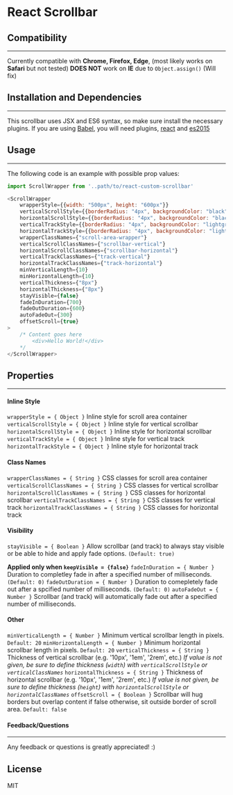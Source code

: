 # React Scrollbar 
## Compatibility
---
Currently compatible with **Chrome, Firefox, Edge**, (most likely works on **Safari** but not tested)
**DOES NOT** work on **IE** due to `Object.assign()` (Will fix)

## Installation and Dependencies
---
This scrollbar uses JSX and ES6 syntax, so make sure install the necessary plugins.
If you are using [Babel](https://babeljs.io/), you will need plugins, [react](https://babeljs.io/docs/plugins/preset-react/) and [es2015](https://babeljs.io/docs/plugins/preset-es2015/) 

## Usage
---
The following code is an example with possible prop values: 
```javascript
import ScrollWrapper from '..path/to/react-custom-scrollbar' 

<ScrollWrapper
    wrapperStyle={{width: "500px", height: "600px"}}
    verticalScrollStyle={{borderRadius: "4px", backgroundColor: "black"}}
    horizontalScrollStyle={{borderRadius: "4px", backgroundColor: "black"}}
    verticalTrackStyle={{borderRadius: "4px", backgroundColor: "lightgrey"}}
    horizontalTrackStyle={{borderRadius: "4px", backgroundColor: "lightgrey"}}
    wrapperClassNames={"scroll-area-wrapper"}
    verticalScrollClassNames={"scrollbar-vertical"}
    horizontalScrollClassNames={"scrollbar-horizontal"}
    verticalTrackClassNames={"track-vertical"}
    horizontalTrackClassNames={"track-horizontal"}
    minVerticalLength={10}
    minHorizontalLength={10}
    verticalThickness={"8px"}
    horizontalThickness={"8px"}
    stayVisible={false}
    fadeInDuration={700}
    fadeOutDuration={600}
    autoFadeOut={300}
    offsetScroll={true}
>
    /* Content goes here        
        <div>Hello World!</div> 
    */
</ScrollWrapper>
```
## Properties
---
#### Inline Style
`wrapperStyle = { Object }`
Inline style for scroll area container
`verticalScrollStyle = { Object }`
Inline style for vertical scrollbar 
`horizontalScrollStyle = { Object }`
Inline style for horizontal scrollbar
`verticalTrackStyle = { Object }`
Inline style for vertical track 
`horizontalTrackStyle = { Object }`
Inline style for horizontal track
#### Class Names
`wrapperClassNames = { String }`
CSS classes for scroll area container 
`verticalScrollClassNames = { String }`
CSS classes for vertical scrollbar
`horizontalScrollClassNames = { String }`
CSS classes for horizontal scrollbar
`verticalTrackClassNames = { String }`
CSS classes for vertical track
`horizontalTrackClassNames = { String }`
CSS classes for horizontal track
#### Visibility
`stayVisible = { Boolean }`
Allow scrollbar (and track) to always stay visible or be able to hide and apply fade options. `(Default: true)`

**Applied only when `keepVisible = {false}`**
`fadeInDuration = { Number }`
Duration to completley fade in after a specified number of milliseconds. `(Default: 0)`
`fadeOutDuration = { Number }`
Duration to comepletely fade out after a spcified number of milliseconds. `(Default: 0)`
`autoFadeOut = { Number }`
Scrollbar (and track) will automatically fade out after a specified number of milliseconds. 

#### Other
`minVerticalLength = { Number }`
Minimum vertical scrollbar length in pixels. `Default: 20`
`minHorizontalLength = { Number }`
Minimum horizontal scrollbar length in pixels. `Default: 20`
`verticalThickness = { String }`
Thickness of vertical scrollbar (e.g. '10px', '1em', '2rem', etc.)
*If value is not given, be sure to define thickness (`width`) with `verticalScrollStyle` or `verticalClassNames`*
`horizontalThickness = { String }`
Thickness of horizontal scrollbar (e.g. '10px', '1em', '2rem', etc.)
*If value is not given, be sure to define thickness (`height`) with `horizontalScrollStyle` or `horizontalClassNames`*
`offsetScroll = { Boolean }`
Scrollbar will hug borders but overlap content if false otherwise, sit outside border of scroll area. `Default: false`

#### Feedback/Questions
---
Any feedback or questions is  greatly appreciated! :)

## License

MIT
